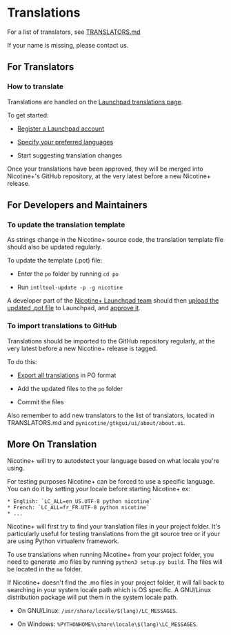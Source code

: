 # Translations

For a list of translators, see [TRANSLATORS.md](../TRANSLATORS.md)

If your name is missing, please contact us.

## For Translators

### How to translate

Translations are handled on the [Launchpad translations page](https://translations.launchpad.net/nicotine+).

To get started:

- [Register a Launchpad account](https://login.launchpad.net/+new_account)

- [Specify your preferred languages](https://translations.launchpad.net/+editmylanguages)

- Start suggesting translation changes

Once your translations have been approved, they will be merged into Nicotine+'s GitHub repository, at the very latest before a new Nicotine+ release.

## For Developers and Maintainers

### To update the translation template

As strings change in the Nicotine+ source code, the translation template file should also be updated regularly.

To update the template (.pot) file:

- Enter the `po` folder by running `cd po`

- Run `intltool-update -p -g nicotine`

A developer part of the [Nicotine+ Launchpad team](https://launchpad.net/~nicotine-team) should then [upload the updated .pot file](https://translations.launchpad.net/nicotine+/trunk/+translations-upload) to Launchpad, and [approve it](https://translations.launchpad.net/nicotine+/+imports).

### To import translations to GitHub

Translations should be imported to the GitHub repository regularly, at the very latest before a new Nicotine+ release is tagged.

To do this:

- [Export all translations](https://translations.launchpad.net/nicotine+/trunk/+export) in PO format

- Add the updated files to the `po` folder

- Commit the files

Also remember to add new translators to the list of translators, located in TRANSLATORS.md and `pynicotine/gtkgui/ui/about/about.ui`.

## More On Translation

Nicotine+ will try to autodetect your language based on what locale you're using.

For testing purposes Nicotine+ can be forced to use a specific language. You can do it by setting your locale before starting Nicotine+ ex:

    * English: `LC_ALL=en_US.UTF-8 python nicotine`
    * French: `LC_ALL=fr_FR.UTF-8 python nicotine`
    * ...

Nicotine+ will first try to find your translation files in your project folder.
It's particularly useful for testing translations from the git source tree or if your are using Python virtualenv framework.

To use translations when running Nicotine+ from your project folder, you need to generate .mo files by running `python3 setup.py build`. The files will be located in the `mo` folder.

If Nicotine+ doesn't find the .mo files in your project folder, it will fall back to searching in your system locale path which is OS specific. A GNU/Linux distribution package will put them in the system locale path.

* On GNU/Linux: `/usr/share/locale/$(lang)/LC_MESSAGES`.

* On Windows: `%PYTHONHOME%\share\locale\$(lang)\LC_MESSAGES`.
